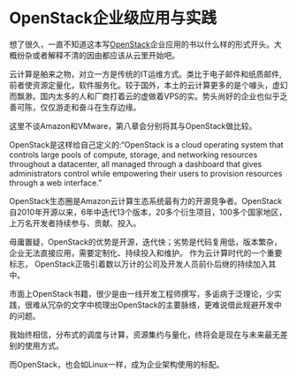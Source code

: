 OpenStack企业级应用与实践
===============

想了很久，一直不知道这本写[OpenStack](http://www.openstack.org/)企业应用的书以什么样的形式开头。大概纷杂或者解释不清的因由都应该从云里开始吧。

云计算是舶来之物，对立一方是传统的IT运维方式。类比于电子邮件和纸质邮件,前者使资源定量化，软件服务化。较于国外，本土的云计算更多的是个噱头，虚幻而飘渺。国内太多的人和厂商打着云的虚做着VPS的实。势头尚好的企业也似乎乏善可陈，仅仅游走和奋斗在生存边缘。

这里不谈Amazon和VMware，第八章会分别将其与OpenStack做比较。

OpenStack是这样给自己定义的:“OpenStack is a cloud operating system that controls large pools of compute, storage, and networking resources throughout a datacenter, all managed through a dashboard that gives administrators control while empowering their users to provision resources through a web interface.” 

OpenStack生态圈是Amazon云计算生态系统最有力的开源竞争者。OpenStack自2010年开源以来，6年中迭代13个版本，20多个衍生项目，100多个国家地区，上万名开发者持续参与、贡献、投入。

毋庸置疑，OpenStack的优势是开源，迭代快；劣势是代码复用低，版本繁杂，企业无法直接应用，需要定制化、持续投入和维护。 
作为云计算时代的一个重要标志， OpenStack正吸引着数以万计的公司及开发人员前仆后继的持续加入其中。

市面上OpenStack书籍，很少是由一线开发工程师撰写，多诟病于泛理论，少实践，很难从冗杂的文字中梳理出OpenStack的主要脉络，更难说借此规避开发中的问题。

我始终相信，分布式的调度与计算，资源集约与量化，终将会是现在与未来最无差别的使用方式。

而OpenStack，也会如Linux一样，成为企业架构使用的标配。
